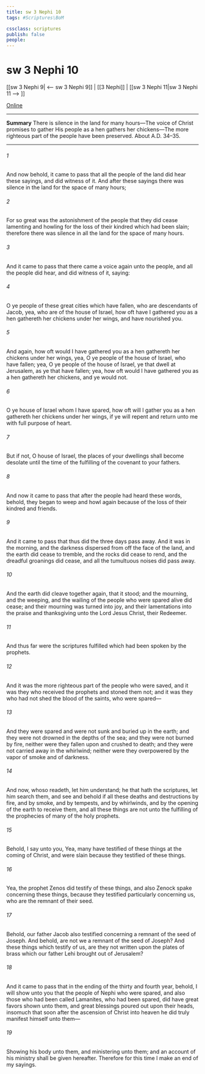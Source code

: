 ```yaml
---
title: sw 3 Nephi 10
tags: #Scriptures\BoM

cssclass: scriptures
publish: false
people:
---
```


# sw 3 Nephi 10
[[sw 3 Nephi 9| <-- sw 3 Nephi 9]] | [[3 Nephi]] | [[sw 3 Nephi 11|sw 3 Nephi 11 --> ]]

[Online](https://churchofjesuschrist.org/study/scriptures/bofm/3-ne/10?lang=eng)

---
__Summary__
There is silence in the land for many hours—The voice of Christ promises to gather His people as a hen gathers her chickens—The more righteous part of the people have been preserved. About A.D. 34–35.

---
###### 1 
And now behold, it came to pass that all the people of the land did hear these sayings, and did witness of it. And after these sayings there was silence in the land for the space of many hours;

###### 2 
For so great was the astonishment of the people that they did cease lamenting and howling for the loss of their kindred which had been slain; therefore there was silence in all the land for the space of many hours.

###### 3 
And it came to pass that there came a voice again unto the people, and all the people did hear, and did witness of it, saying:

###### 4 
O ye people of these great cities which have fallen, who are descendants of Jacob, yea, who are of the house of Israel, how oft have I gathered you as a hen gathereth her chickens under her wings, and have nourished you.

###### 5 
And again, how oft would I have gathered you as a hen gathereth her chickens under her wings, yea, O ye people of the house of Israel, who have fallen; yea, O ye people of the house of Israel, ye that dwell at Jerusalem, as ye that have fallen; yea, how oft would I have gathered you as a hen gathereth her chickens, and ye would not.

###### 6 
O ye house of Israel whom I have spared, how oft will I gather you as a hen gathereth her chickens under her wings, if ye will repent and return unto me with full purpose of heart.

###### 7 
But if not, O house of Israel, the places of your dwellings shall become desolate until the time of the fulfilling of the covenant to your fathers.

###### 8 
And now it came to pass that after the people had heard these words, behold, they began to weep and howl again because of the loss of their kindred and friends.

###### 9 
And it came to pass that thus did the three days pass away. And it was in the morning, and the darkness dispersed from off the face of the land, and the earth did cease to tremble, and the rocks did cease to rend, and the dreadful groanings did cease, and all the tumultuous noises did pass away.

###### 10 
And the earth did cleave together again, that it stood; and the mourning, and the weeping, and the wailing of the people who were spared alive did cease; and their mourning was turned into joy, and their lamentations into the praise and thanksgiving unto the Lord Jesus Christ, their Redeemer.

###### 11 
And thus far were the scriptures fulfilled which had been spoken by the prophets.

###### 12 
And it was the more righteous part of the people who were saved, and it was they who received the prophets and stoned them not; and it was they who had not shed the blood of the saints, who were spared—

###### 13 
And they were spared and were not sunk and buried up in the earth; and they were not drowned in the depths of the sea; and they were not burned by fire, neither were they fallen upon and crushed to death; and they were not carried away in the whirlwind; neither were they overpowered by the vapor of smoke and of darkness.

###### 14 
And now, whoso readeth, let him understand; he that hath the scriptures, let him search them, and see and behold if all these deaths and destructions by fire, and by smoke, and by tempests, and by whirlwinds, and by the opening of the earth to receive them, and all these things are not unto the fulfilling of the prophecies of many of the holy prophets.

###### 15 
Behold, I say unto you, Yea, many have testified of these things at the coming of Christ, and were slain because they testified of these things.

###### 16 
Yea, the prophet Zenos did testify of these things, and also Zenock spake concerning these things, because they testified particularly concerning us, who are the remnant of their seed.

###### 17 
Behold, our father Jacob also testified concerning a remnant of the seed of Joseph. And behold, are not we a remnant of the seed of Joseph? And these things which testify of us, are they not written upon the plates of brass which our father Lehi brought out of Jerusalem?

###### 18 
And it came to pass that in the ending of the thirty and fourth year, behold, I will show unto you that the people of Nephi who were spared, and also those who had been called Lamanites, who had been spared, did have great favors shown unto them, and great blessings poured out upon their heads, insomuch that soon after the ascension of Christ into heaven he did truly manifest himself unto them—

###### 19 
Showing his body unto them, and ministering unto them; and an account of his ministry shall be given hereafter. Therefore for this time I make an end of my sayings.

